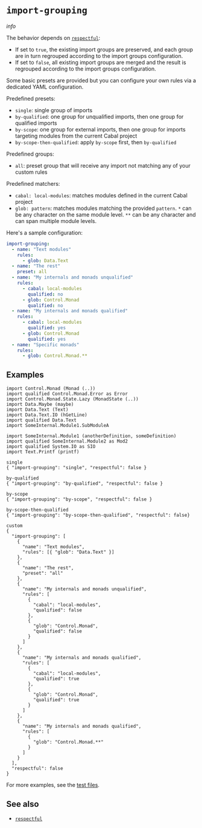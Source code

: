 # `import-grouping`

$info$

The behavior depends on [`respectful`](/config/respectful):

- If set to `true`, the existing import groups are preserved, and each group are in turn regrouped according to the import groups configuration.
- If set to `false`, all existing import groups are merged and the result is regrouped according to the import groups configuration.

Some basic presets are provided but you can configure your own rules via a dedicated YAML configuration.

Predefined presets:

- `single`: single group of imports
- `by-qualified`: one group for unqualified imports, then one group for qualified imports
- `by-scope`: one group for external imports, then one group for imports targeting modules from the current Cabal project
- `by-scope-then-qualified`: apply `by-scope` first, then `by-qualified`

Predefined groups:

- `all`: preset group that will receive any import not matching any of your custom rules

Predefined matchers:

- `cabal: local-modules`: matches modules defined in the current Cabal project
- `glob: pattern`: matches modules matching the provided `pattern`. `*` can be any character on the same module level. `**` can be any character and can span multiple module levels.

Here's a sample configuration:

```yaml
import-grouping:
  - name: "Text modules"
    rules:
      - glob: Data.Text
  - name: "The rest"
    preset: all
  - name: "My internals and monads unqualified"
    rules:
      - cabal: local-modules
        qualified: no
      - glob: Control.Monad
        qualified: no
  - name: "My internals and monads qualified"
    rules:
      - cabal: local-modules
        qualified: yes
      - glob: Control.Monad
        qualified: yes
  - name: "Specific monads"
    rules:
      - glob: Control.Monad.**
```

## Examples

```fourmolu-example-input
import Control.Monad (Monad (..))
import qualified Control.Monad.Error as Error
import Control.Monad.State.Lazy (MonadState (..))
import Data.Maybe (maybe)
import Data.Text (Text)
import Data.Text.IO (hGetLine)
import qualified Data.Text
import SomeInternal.Module1.SubModuleA

import SomeInternal.Module1 (anotherDefinition, someDefinition)
import qualified SomeInternal.Module2 as Mod2
import qualified System.IO as SIO
import Text.Printf (printf)
```

```fourmolu-example-tab
single
{ "import-grouping": "single", "respectful": false }
```

```fourmolu-example-tab
by-qualified
{ "import-grouping": "by-qualified", "respectful": false }
```

```fourmolu-example-tab
by-scope
{ "import-grouping": "by-scope", "respectful": false }
```

```fourmolu-example-tab
by-scope-then-qualified
{ "import-grouping": "by-scope-then-qualified", "respectful": false}
```

```fourmolu-example-tab
custom
{
  "import-grouping": [
    {
      "name": "Text modules",
      "rules": [{ "glob": "Data.Text" }]
    },
    {
      "name": "The rest",
      "preset": "all"
    },
    {
      "name": "My internals and monads unqualified",
      "rules": [
        {
          "cabal": "local-modules",
          "qualified": false
        },
        {
          "glob": "Control.Monad",
          "qualified": false
        }
      ]
    },
    {
      "name": "My internals and monads qualified",
      "rules": [
        {
          "cabal": "local-modules",
          "qualified": true
        },
        {
          "glob": "Control.Monad",
          "qualified": true
        }
      ]
    },
    {
      "name": "My internals and monads qualified",
      "rules": [
        {
          "glob": "Control.Monad.**"
        }
      ]
    }
  ],
  "respectful": false
}
```

For more examples, see the [test files](https://github.com/fourmolu/fourmolu/tree/main/data/fourmolu/import-grouping).

## See also

- [`respectful`](/config/respectful)
